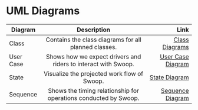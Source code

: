 # UML Diagrams

| Diagram       | Description           | Link |
| ------------- |:-------------:| -----:|
| Class      | Contains the class diagrams for all planned classes. | [Class Diagrams](CS151-Swoop-ClassDiagram.pdf) |
| User Case      | Shows how we expect drivers and riders to interact with Swoop.    | [User Case Diagram](Swoop%20Use%20Case%20Diagram.pdf) |
| State | Visualize the projected work flow of Swoop.   | [State Diagram](Swoop%20State%20Diagram.pdf)|
| Sequence | Shows the timing relationship for operations conducted by Swoop.| [Sequence Diagram](SequenceDiagram.png) |

